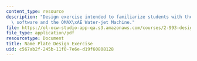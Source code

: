 ```yaml
---
content_type: resource
description: "Design exercise intended to familiarize students with the OMAX\xAE layout\
  \ software and the OMAX\xAE Water-jet Machine."
file: https://ol-ocw-studio-app-qa.s3.amazonaws.com/courses/2-993-designing-paths-to-peace-fall-2002/c567ab2f245b11f07e6ed19f60808128_waterjettutorial.pdf
file_type: application/pdf
resourcetype: Document
title: Name Plate Design Exercise
uid: c567ab2f-245b-11f0-7e6e-d19f60808128
---
```

